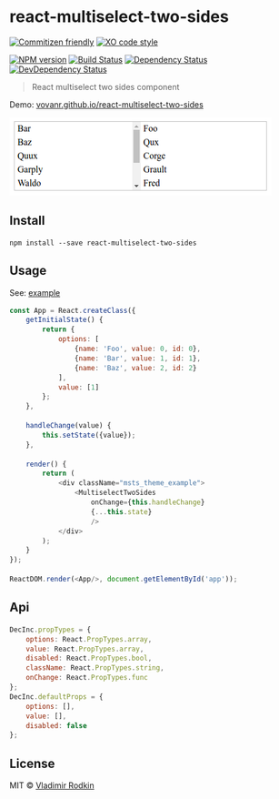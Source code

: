 # react-multiselect-two-sides

[![Commitizen friendly][commitizen-image]][commitizen-url]
[![XO code style][codestyle-image]][codestyle-url]

[![NPM version][npm-image]][npm-url]
[![Build Status][travis-image]][travis-url]
[![Dependency Status][depstat-image]][depstat-url]
[![DevDependency Status][depstat-dev-image]][depstat-dev-url]

> React multiselect two sides component

Demo: [vovanr.github.io/react-multiselect-two-sides][demo]

![](preview.png)

## Install

```
npm install --save react-multiselect-two-sides
```

## Usage
See: [example](example/app.jsx)

```js
const App = React.createClass({
    getInitialState() {
        return {
            options: [
                {name: 'Foo', value: 0, id: 0},
                {name: 'Bar', value: 1, id: 1},
                {name: 'Baz', value: 2, id: 2}
            ],
            value: [1]
        };
    },

    handleChange(value) {
        this.setState({value});
    },

    render() {
        return (
            <div className="msts_theme_example">
                <MultiselectTwoSides
                    onChange={this.handleChange}
                    {...this.state}
                    />
            </div>
        );
    }
});

ReactDOM.render(<App/>, document.getElementById('app'));
```

## Api

```js
DecInc.propTypes = {
    options: React.PropTypes.array,
    value: React.PropTypes.array,
    disabled: React.PropTypes.bool,
    className: React.PropTypes.string,
    onChange: React.PropTypes.func
};
DecInc.defaultProps = {
    options: [],
    value: [],
    disabled: false
};
```

## License
MIT © [Vladimir Rodkin](https://github.com/VovanR)

[demo]: http://vovanr.github.io/react-multiselect-two-sides

[commitizen-url]: http://commitizen.github.io/cz-cli/
[commitizen-image]: https://img.shields.io/badge/commitizen-friendly-brightgreen.svg?style=flat-square

[codestyle-url]: https://github.com/sindresorhus/xo
[codestyle-image]: https://img.shields.io/badge/code_style-XO-5ed9c7.svg?style=flat-square

[npm-url]: https://npmjs.org/package/react-multiselect-two-sides
[npm-image]: https://img.shields.io/npm/v/react-multiselect-two-sides.svg?style=flat-square

[travis-url]: https://travis-ci.org/VovanR/react-multiselect-two-sides
[travis-image]: https://img.shields.io/travis/VovanR/react-multiselect-two-sides.svg?style=flat-square

[depstat-url]: https://david-dm.org/VovanR/react-multiselect-two-sides
[depstat-image]: https://david-dm.org/VovanR/react-multiselect-two-sides.svg?style=flat-square

[depstat-dev-url]: https://david-dm.org/VovanR/react-multiselect-two-sides
[depstat-dev-image]: https://david-dm.org/VovanR/react-multiselect-two-sides/dev-status.svg?style=flat-square
